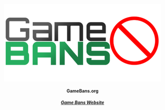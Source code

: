<div align="center">

<img src="client/src/assets/img/brand/scbl-logo-dark.png" alt="Logo" width="500"/>

#### GameBans.org


##### [Game Bans Website](https://GameBans.org/)

<br><br>
</div>